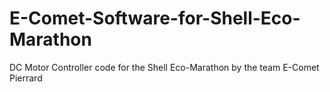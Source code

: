 # E-Comet-Software-for-Shell-Eco-Marathon
DC Motor Controller code for the Shell Eco-Marathon by the team E-Comet Pierrard
